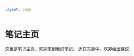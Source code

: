 ```yaml
---
layout: page
---
```

# 笔记主页

这里是笔记主页，欢迎来到我的笔记。
还在完善中，欢迎给出建议
<script setup>
import Note from '../../../docs/.vitepress/views/Note/index.vue'
</script>

<Note />
